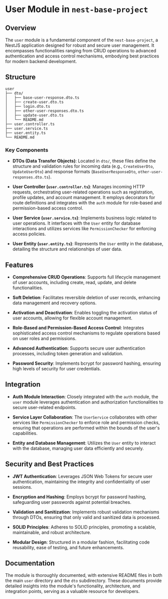 # User Module in `nest-base-project`

## Overview

The `user` module is a fundamental component of the `nest-base-project`, a NestJS application designed for robust and secure user management. It encompasses functionalities ranging from CRUD operations to advanced authentication and access control mechanisms, embodying best practices for modern backend development.

## Structure

```
user
├── dto/
│   ├── base-user-response.dto.ts
│   ├── create-user.dto.ts
│   ├── login.dto.ts
│   ├── other-user-responses.dto.ts
│   ├── update-user.dto.ts
│   └── README.md
├── user.controller.ts
├── user.service.ts
├── user.entity.ts
└── README.md
```

### Key Components

- **DTOs (Data Transfer Objects)**: Located in `dto/`, these files define the structure and validation rules for incoming data (e.g., `CreateUserDto`, `UpdateUserDto`) and response formats (`BaseUserResponseDto`, `other-user-responses.dto.ts`).

- **User Controller (`user.controller.ts`)**: Manages incoming HTTP requests, orchestrating user-related operations such as registration, profile updates, and account management. It employs decorators for route definitions and integrates with the `auth` module for role-based and permission-based access control.

- **User Service (`user.service.ts`)**: Implements business logic related to user operations. It interfaces with the `User` entity for database interactions and utilizes services like `PermissionChecker` for enforcing access policies.

- **User Entity (`user.entity.ts`)**: Represents the `User` entity in the database, detailing the structure and relationships of user data.

## Features

- **Comprehensive CRUD Operations**: Supports full lifecycle management of user accounts, including create, read, update, and delete functionalities.

- **Soft Deletion**: Facilitates reversible deletion of user records, enhancing data management and recovery options.

- **Activation and Deactivation**: Enables toggling the activation status of user accounts, allowing for flexible account management.

- **Role-Based and Permission-Based Access Control**: Integrates sophisticated access control mechanisms to regulate operations based on user roles and permissions.

- **Advanced Authentication**: Supports secure user authentication processes, including token generation and validation.

- **Password Security**: Implements bcrypt for password hashing, ensuring high levels of security for user credentials.

## Integration

- **Auth Module Interaction**: Closely integrated with the `auth` module, the `user` module leverages authentication and authorization functionalities to secure user-related endpoints.

- **Service Layer Collaboration**: The `UserService` collaborates with other services like `PermissionChecker` to enforce role and permission checks, ensuring that operations are performed within the bounds of the user's capabilities.

- **Entity and Database Management**: Utilizes the `User` entity to interact with the database, managing user data efficiently and securely.

## Security and Best Practices

- **JWT Authentication**: Leverages JSON Web Tokens for secure user authentication, maintaining the integrity and confidentiality of user sessions.

- **Encryption and Hashing**: Employs bcrypt for password hashing, safeguarding user passwords against potential breaches.

- **Validation and Sanitization**: Implements robust validation mechanisms through DTOs, ensuring that only valid and sanitized data is processed.

- **SOLID Principles**: Adheres to SOLID principles, promoting a scalable, maintainable, and robust architecture.

- **Modular Design**: Structured in a modular fashion, facilitating code reusability, ease of testing, and future enhancements.

## Documentation

The module is thoroughly documented, with extensive README files in both the main `user` directory and the `dto` subdirectory. These documents provide detailed insights into the module's functionality, architecture, and integration points, serving as a valuable resource for developers.